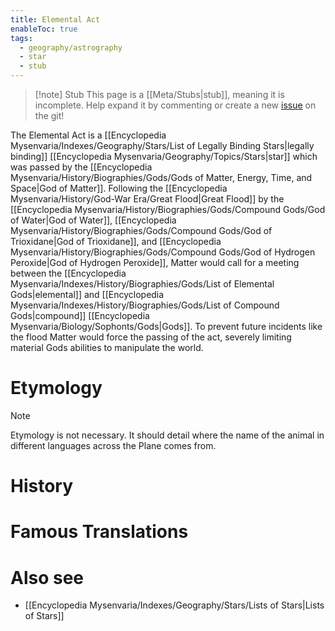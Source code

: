 ```yaml
---
title: Elemental Act
enableToc: true
tags:
  - geography/astrography
  - star
  - stub
---
```


> [!note] Stub
> This page is a [[Meta/Stubs|stub]], meaning it is incomplete. Help expand it by commenting or create a new [issue](https://github.com/RagtimeGal/quartz--encyclopedia-mysenvaria/issues/new/choose) on the git!


The Elemental Act is a [[Encyclopedia Mysenvaria/Indexes/Geography/Stars/List of Legally Binding Stars|legally binding]] [[Encyclopedia Mysenvaria/Geography/Topics/Stars|star]] which was passed by the [[Encyclopedia Mysenvaria/History/Biographies/Gods/Gods of Matter, Energy, Time, and Space|God of Matter]]. Following the [[Encyclopedia Mysenvaria/History/God-War Era/Great Flood|Great Flood]] by the [[Encyclopedia Mysenvaria/History/Biographies/Gods/Compound Gods/God of Water|God of Water]], [[Encyclopedia Mysenvaria/History/Biographies/Gods/Compound Gods/God of Trioxidane|God of Trioxidane]], and [[Encyclopedia Mysenvaria/History/Biographies/Gods/Compound Gods/God of Hydrogen Peroxide|God of Hydrogen Peroxide]], Matter would call for a meeting between the [[Encyclopedia Mysenvaria/Indexes/History/Biographies/Gods/List of Elemental Gods|elemental]] and [[Encyclopedia Mysenvaria/Indexes/History/Biographies/Gods/List of Compound Gods|compound]] [[Encyclopedia Mysenvaria/Biology/Sophonts/Gods|Gods]]. To prevent future incidents like the flood Matter would force the passing of the act, severely limiting material Gods abilities to manipulate the world.
# Etymology

> [!note]
> Etymology is not necessary. It should detail where the name of the animal in different languages across the Plane comes from.
# History

# Famous Translations

# Also see
- [[Encyclopedia Mysenvaria/Indexes/Geography/Stars/Lists of Stars|Lists of Stars]]
